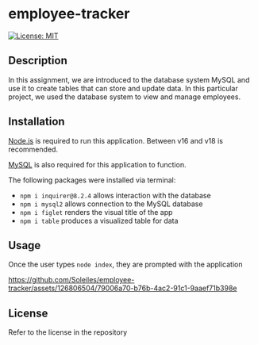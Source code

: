 # employee-tracker

[![License: MIT](https://img.shields.io/badge/License-MIT-yellow.svg)](https://opensource.org/licenses/MIT)

## Description

In this assignment, we are introduced to the database system MySQL and use it to create tables that can store and update data. In this particular project, we used the database system to view and manage employees.

## Installation

[Node.js](https://nodejs.org/en) is required to run this application. Between v16 and v18 is recommended.

[MySQL](https://www.mysql.com/) is also required for this application to function.

The following packages were installed via terminal:

- `npm i inquirer@8.2.4` allows interaction with the database
- `npm i mysql2` allows connection to the MySQL database
- `npm i figlet` renders the visual title of the app
- `npm i table` produces a visualized table for data

## Usage

Once the user types `node index`, they are prompted with the application

https://github.com/Soleiles/employee-tracker/assets/126806504/79006a70-b76b-4ac2-91c1-9aaef71b398e

## License

Refer to the license in the repository
